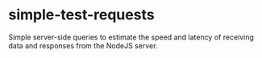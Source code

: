 # simple-test-requests
Simple server-side queries to estimate the speed and latency of receiving data and responses from the NodeJS server.
